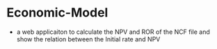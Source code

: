 # Economic-Model
- a web applicaiton to calculate the NPV and ROR of the NCF file and show the relation between the Initial rate and NPV
